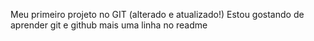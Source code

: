 Meu primeiro projeto no GIT (alterado e atualizado!)
Estou gostando de aprender git e github
mais uma linha no readme